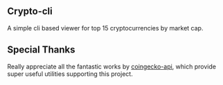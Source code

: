 ## Crypto-cli
A simple cli based viewer for top 15 cryptocurrencies by market cap.
## Special Thanks
Really appreciate all the fantastic works by [coingecko-api](https://github.com/miscavage/CoinGecko-API), which provide super useful utilities supporting this project.
